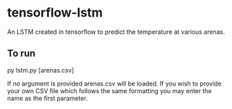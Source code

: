 # tensorflow-lstm
An LSTM created in tensorflow to predict the temperature at various arenas.

## To run
py lstm.py [arenas.csv]

If no argument is provided arenas.csv will be loaded. If you wish to provide your own CSV file which 
follows the same formatting you may enter the name as the first parameter.
